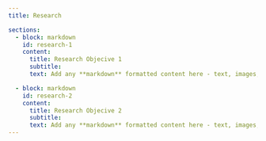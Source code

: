 ```yaml
---
title: Research

sections:
  - block: markdown
    id: research-1
    content:
      title: Research Objecive 1
      subtitle:
      text: Add any **markdown** formatted content here - text, images, videos, galleries - and even HTML code!

  - block: markdown
    id: research-2
    content:
      title: Research Objecive 2
      subtitle:
      text: Add any **markdown** formatted content here - text, images, videos, galleries - and even HTML code!
---
```

